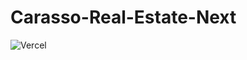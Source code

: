 # Carasso-Real-Estate-Next

![Vercel](https://vercelbadge.vercel.app/api/Carasso-Dev-Group/Carasso-Real-Estate-Next)

